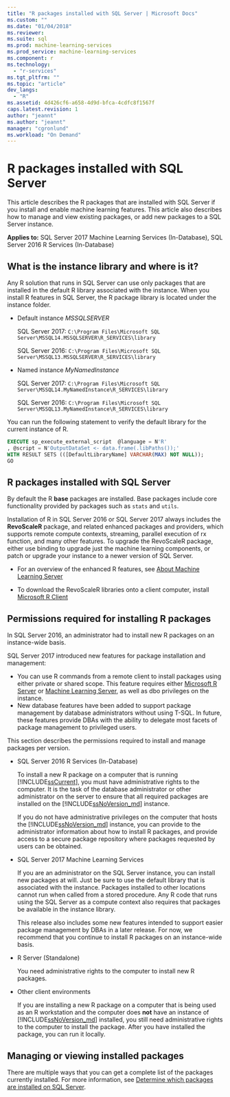 ```yaml
---
title: "R packages installed with SQL Server | Microsoft Docs"
ms.custom: ""
ms.date: "01/04/2018"
ms.reviewer: 
ms.suite: sql
ms.prod: machine-learning-services
ms.prod_service: machine-learning-services
ms.component: r
ms.technology: 
  - "r-services"
ms.tgt_pltfrm: ""
ms.topic: "article"
dev_langs: 
  - "R"
ms.assetid: 4d426cf6-a658-4d9d-bfca-4cdfc8f1567f
caps.latest.revision: 1
author: "jeannt"
ms.author: "jeannt"
manager: "cgronlund"
ms.workload: "On Demand"
---
```

# R packages installed with SQL Server

This article describes the R packages that are installed with SQL Server if you install and enable machine learning features. This article also describes how to manage and view existing packages, or add new packages to a SQL Server instance.

**Applies to:** SQL Server 2017 Machine Learning Services (In-Database), SQL Server 2016 R Services (In-Database)

## What is the instance library and where is it?

Any R solution that runs in SQL Server can use only packages that are installed in the default R library associated with the instance. When you install R features in SQL Server, the R package library is located under the instance folder.

+ Default instance *MSSQLSERVER* 

    SQL Server 2017: `C:\Program Files\Microsoft SQL Server\MSSQL14.MSSQLSERVER\R_SERVICES\library` 
    
    SQL Server 2016: `C:\Program Files\Microsoft SQL Server\MSSQL13.MSSQLSERVER\R_SERVICES\library`

+ Named instance *MyNamedInstance* 

    SQL Server 2017: `C:\Program Files\Microsoft SQL Server\MSSQL14.MyNamedInstance\R_SERVICES\library` 
    
    SQL Server 2016: `C:\Program Files\Microsoft SQL Server\MSSQL13.MyNamedInstance\R_SERVICES\library`

You can run the following statement to verify the default library for the current instance of R.

```sql
EXECUTE sp_execute_external_script  @language = N'R'
, @script = N'OutputDataSet <- data.frame(.libPaths());'
WITH RESULT SETS (([DefaultLibraryName] VARCHAR(MAX) NOT NULL));
GO
```

## R packages installed with SQL Server

By default the R **base** packages are installed. Base packages include core functionality provided by packages such as `stats` and `utils`.

Installation of R in SQL Server 2016 or SQL Server 2017 always includes the **RevoScaleR** package, and related enhanced packages and providers, which supports remote compute contexts, streaming, parallel execution of rx function, and many other features. To upgrade the RevoScaleR package, either use binding to upgrade just the machine learning components, or patch or upgrade your instance to a newer version of SQL Server.

+ For an overview of the enhanced R features, see [About Machine Learning Server](https://docs.microsoft.com/machine-learning-server/what-is-microsoft-r-server)

+ To download the RevoScaleR libraries onto a client computer, install [Microsoft R Client](https://docs.microsoft.com/machine-learning-server/r-client/what-is-microsoft-r-client)

## Permissions required for installing R packages

In SQL Server 2016, an administrator had to install new R packages on an instance-wide basis. 

SQL Server 2017 introduced new features for package installation and management:

+ You can use R commands from a remote client to install packages using either private or shared scope. This feature requires either [Microsoft R Server](https://docs.microsoft.com/machine-learning-server/install/r-server-install) or  [Machine Learning Server](https://docs.microsoft.com/machine-learning-server/what-is-machine-learning-server), as well as dbo privileges on the instance.
+ New database features have been added to support package management by database administrators without using T-SQL. In future, these features provide DBAs with the ability to delegate most facets of package management to privileged users.

This section describes the permissions required to install and manage packages per version.

+ SQL Server 2016 R Services (In-Database)

    To install a new R package on a computer that is running [!INCLUDE[ssCurrent](..\..\includes\sscurrent-md.md)], you must have administrative rights to the computer. It is the task of the database administrator or other administrator on the server to ensure that all required packages are installed on the [!INCLUDE[ssNoVersion_md](..\..\includes\ssnoversion-md.md)] instance.

    If you do not have administrative privileges on the computer that hosts the [!INCLUDE[ssNoVersion_md](..\..\includes\ssnoversion-md.md)] instance, you can provide to the administrator information about how to install R packages, and provide access to a secure package repository where packages requested by users can be obtained.

+ SQL Server 2017 Machine Learning Services

    If you are an administrator on the SQL Server instance, you can install new packages at will. Just be sure to use the default library that is associated with the instance. Packages installed to other locations cannot run when called from a stored procedure. Any R code that runs using the SQL Server as a compute context also requires that packages be available in the instance library.

    This release also includes some new features intended to support easier package management by DBAs in a later release. For now, we recommend that you continue to install R packages on an instance-wide basis.

+ R Server (Standalone)

    You need administrative rights to the computer to install new R packages.

+ Other client environments

    If you are installing a new R package on a computer that is being used as an R workstation and the computer does **not** have an instance of [!INCLUDE[ssNoVersion_md](..\..\includes\ssnoversion-md.md)] installed, you still need administrative rights to the computer to install the package. After you have installed the package, you can run it locally.

## Managing or viewing installed packages

There are multiple ways that you can get a complete list of the packages currently installed. For more information, see [Determine which packages are installed on SQL Server](determine-which-packages-are-installed-on-sql-server.md).
